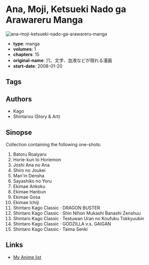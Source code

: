 # Ana, Moji, Ketsueki Nado ga Arawareru Manga

![ana-moji-ketsueki-nado-ga-arawareru-manga](https://cdn.myanimelist.net/images/manga/1/61511.jpg)

-   **type**: manga
-   **volumes**: 1
-   **chapters**: 15
-   **original-name**: 穴、文字、血液などが現れる漫画
-   **start-date**: 2008-01-20

## Tags

## Authors

-   Kago
-   Shintarou (Story & Art)

## Sinopse

Collection containing the following one-shots:

1. Batoru Roaiyaru
2. Horie-kun to Horiemon
3. Joshi Ana no Ana
4. Shiro no Joukei
5. Man'in Densha
6. Sayashiko no Yoru
7. Ekimae Ankoku
8. Ekimae Hanbun
9. Ekimae Gosa
10. Ekimae Ichiji
11. Shintaro Kago Classic · DRAGON BUSTER
12. Shintaro Kago Classic · Shin Nihon Mukashi Banashi Zenshuu
13. Shintaro Kago Classic · Testuwan Uran no Koufuku Tokkyuubin
14. Shintaro Kago Classic · GODZILLA v.s. GAIGAN
15. Shintaro Kago Classic · Taima Senki

## Links

-   [My Anime list](https://myanimelist.net/manga/33685/Ana_Moji_Ketsueki_Nado_ga_Arawareru_Manga)
